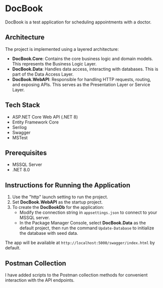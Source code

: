 # DocBook

DocBook is a test application for scheduling appointments with a doctor.

## Architecture

The project is implemented using a layered architecture:
- **DocBook.Core**: Contains the core business logic and domain models. This represents the Business Logic Layer.
- **DocBook.Data**: Handles data access, interacting with databases. This is part of the Data Access Layer.
- **DocBook.WebAPI**: Responsible for handling HTTP requests, routing, and exposing APIs. This serves as the Presentation Layer or Service Layer.

## Tech Stack
- ASP.NET Core Web API (.NET 8)
- Entity Framework Core
- Serilog
- Swagger
- MSTest

## Prerequisites
- MSSQL Server
- .NET 8.0

## Instructions for Running the Application
1. Use the "http" launch setting to run the project.
2. Set **DocBook.WebAPI** as the startup project.
3. To create the **DocBookDb** for the application:
   - Modify the connection string in `appsettings.json` to connect to your MSSQL server.
   - In the Package Manager Console, select **DocBook.Data** as the default project, then run the command `Update-Database` to initialize the database with seed data.

The app will be available at `http://localhost:5000/swagger/index.html` by default.

## Postman Collection
I have added scripts to the Postman collection methods for convenient interaction with the API endpoints.
